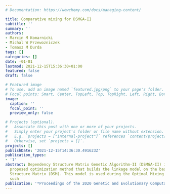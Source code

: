 ```yaml
---
# Documentation: https://wowchemy.com/docs/managing-content/

title: Comparative mixing for DSMGA-II
subtitle: ''
summary: ''
authors:
- Marcin M Komarnicki
- Michal W Przewozniczek
- Tomasz M Durda
tags: []
categories: []
date: -01-01
lastmod: 2021-12-15T15:36:30+01:00
featured: false
draft: false

# Featured image
# To use, add an image named `featured.jpg/png` to your page's folder.
# Focal points: Smart, Center, TopLeft, Top, TopRight, Left, Right, BottomLeft, Bottom, BottomRight.
image:
  caption: ''
  focal_point: ''
  preview_only: false

# Projects (optional).
#   Associate this post with one or more of your projects.
#   Simply enter your project's folder or file name without extension.
#   E.g. `projects = ["internal-project"]` references `content/project/deep-learning/index.md`.
#   Otherwise, set `projects = []`.
projects: []
publishDate: '2021-12-15T14:36:30.491623Z'
publication_types:
- '1'
abstract: Dependency Structure Matrix Genetic Algorithm-II (DSMGA-II) is a recently
  proposed optimization method that builds the linkage model on the base of the Dependency
  Structure Matrix (DSM). This model is used during the Optimal Mixing (OM) operators,
  such
publication: '*Proceedings of the 2020 Genetic and Evolutionary Computation Conference*'
---
```

